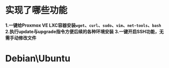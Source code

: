 # 实现了哪些功能

**1.一键给Proxmox VE LXC容器安装`wget`、`curl`、`sudo`、`vim`、`net-tools`、`bash`**
**2.执行update与upgrade指令方便后续的各种环境安装**
**3.一键开启SSH功能，无需手动修改文件**

# Debian\Ubuntu
